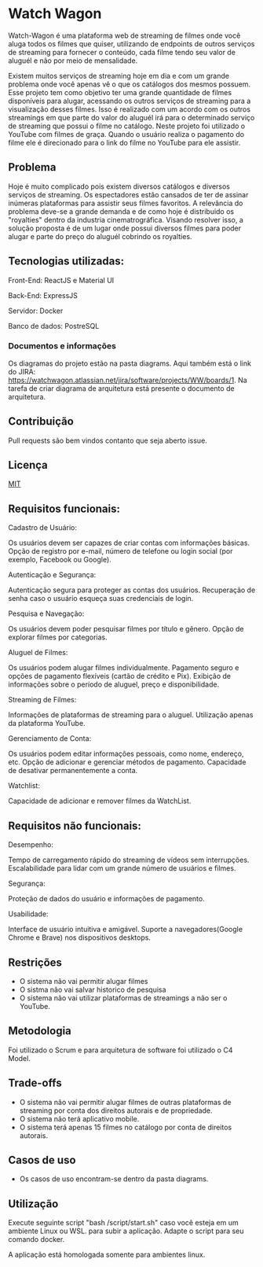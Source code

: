 # Watch Wagon

Watch-Wagon é uma plataforma web de streaming de filmes onde você aluga todos os filmes que quiser, utilizando de endpoints de outros serviços de streaming para fornecer o conteúdo, cada filme tendo seu valor de aluguél e não por meio de mensalidade.

Existem muitos serviços de streaming hoje em dia e com um grande problema onde você apenas vê o que os catálogos dos mesmos possuem. Esse projeto tem como objetivo ter uma grande quantidade de filmes disponíveis para alugar, acessando os outros serviços de streaming para a visualização desses filmes. Isso é realizado com um acordo com os outros streamings em que parte do valor do aluguél irá para o determinado serviço de streaming que possui o filme no catálogo. Neste projeto foi utilizado o YouTube com filmes de graça. Quando o usuário realiza o pagamento do filme ele é direcionado para o link do filme no YouTube para ele assistir.

## Problema

Hoje é muito complicado pois existem diversos catálogos e diversos serviços de streaming. Os espectadores estão cansados de ter de assinar inúmeras plataformas para assistir seus filmes favoritos. A relevância do problema deve-se a grande demanda e de como hoje é distribuido os "royalties" dentro da industria cinematrográfica. Visando resolver isso, a solução proposta é de um lugar onde possui diversos filmes para poder alugar e parte do preço do aluguél cobrindo os royalties.
## Tecnologias utilizadas:
Front-End: ReactJS e Material UI

Back-End: ExpressJS

Servidor: Docker

Banco de dados: PostreSQL

### Documentos e informações
Os diagramas do projeto estão na pasta diagrams. Aqui também está o link do JIRA: https://watchwagon.atlassian.net/jira/software/projects/WW/boards/1. Na tarefa de criar diagrama de arquitetura está presente o documento de arquitetura.

## Contribuição

Pull requests são bem vindos contanto que seja aberto issue.

## Licença

[MIT](https://choosealicense.com/licenses/mit/)
## Requisitos funcionais:​

Cadastro de Usuário:​

Os usuários devem ser capazes de criar contas com informações básicas.​
Opção de registro por e-mail, número de telefone ou login social (por exemplo, Facebook ou Google).​

Autenticação e Segurança:​

Autenticação segura para proteger as contas dos usuários.​
Recuperação de senha caso o usuário esqueça suas credenciais de login.​

Pesquisa e Navegação:​

Os usuários devem poder pesquisar filmes por título e gênero.​
Opção de explorar filmes por categorias.​

Aluguel de Filmes:​

Os usuários podem alugar filmes individualmente.​
Pagamento seguro e opções de pagamento flexíveis (cartão de crédito e Pix).​
Exibição de informações sobre o período de aluguel, preço e disponibilidade.​

Streaming de Filmes:​

Informações de plataformas de streaming para o aluguel.​
Utilização apenas da plataforma YouTube.​

Gerenciamento de Conta:​

Os usuários podem editar informações pessoais, como nome, endereço, etc.​
Opção de adicionar e gerenciar métodos de pagamento.​
Capacidade de desativar permanentemente a conta.​

Watchlist:​

Capacidade de adicionar e remover filmes da WatchList.

## Requisitos não funcionais:​

Desempenho:​

Tempo de carregamento rápido do streaming de vídeos sem interrupções.​
Escalabilidade para lidar com um grande número de usuários e filmes.​

Segurança:​

Proteção de dados do usuário e informações de pagamento.​

Usabilidade:​

Interface de usuário intuitiva e amigável.​
Suporte a navegadores(Google Chrome e Brave) nos dispositivos desktops.

## Restrições

- O sistema não vai permitir alugar filmes
- O sistma não vai salvar historico de pesquisa
- O sistema não vai utilizar plataformas de streamings a não ser o YouTube.

## Metodologia

Foi utilizado o Scrum e para arquitetura de software foi utilizado o C4 Model.

## Trade-offs

- O sistema não vai permitir alugar filmes de outras plataformas de streaming por conta dos direitos autorais e de propriedade.
- O sistema não terá aplicativo mobile.
- O sistema terá apenas 15 filmes no catálogo por conta de direitos autorais.

## Casos de uso
- Os casos de uso encontram-se dentro da pasta diagrams.


## Utilização

Execute  seguinte script "bash /script/start.sh" caso você esteja em um ambiente Linux ou WSL. para subir a aplicação. Adapte o script para seu comando docker.
 
A aplicação está homologada somente para ambientes linux.
